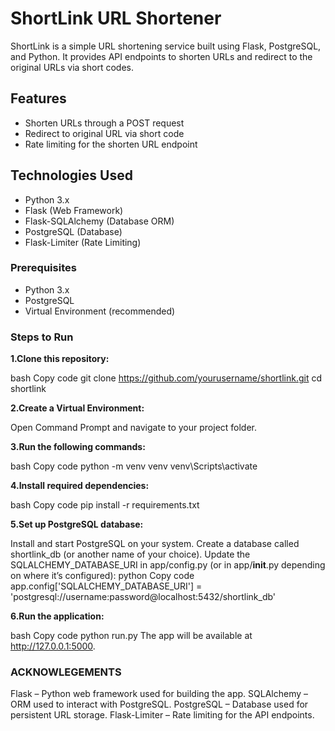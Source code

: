 # ShortLink URL Shortener

ShortLink is a simple URL shortening service built using Flask, PostgreSQL, and Python. It provides API endpoints to shorten URLs and redirect to the original URLs via short codes.

## Features
- Shorten URLs through a POST request
- Redirect to original URL via short code
- Rate limiting for the shorten URL endpoint

## Technologies Used
- Python 3.x
- Flask (Web Framework)
- Flask-SQLAlchemy (Database ORM)
- PostgreSQL (Database)
- Flask-Limiter (Rate Limiting)

### Prerequisites
- Python 3.x
- PostgreSQL
- Virtual Environment (recommended)

### Steps to Run

**1.Clone this repository:**

bash
Copy code
git clone https://github.com/yourusername/shortlink.git
cd shortlink

**2.Create a Virtual Environment:**

Open Command Prompt and navigate to your project folder.

**3.Run the following commands:**

bash
Copy code
python -m venv venv
venv\Scripts\activate

**4.Install required dependencies:**

bash
Copy code
pip install -r requirements.txt

**5.Set up PostgreSQL database:**

Install and start PostgreSQL on your system.
Create a database called shortlink_db (or another name of your choice).
Update the SQLALCHEMY_DATABASE_URI in app/config.py (or in app/__init__.py depending on where it’s configured):
python
Copy code
app.config['SQLALCHEMY_DATABASE_URI'] = 'postgresql://username:password@localhost:5432/shortlink_db'

**6.Run the application:**

bash
Copy code
python run.py
The app will be available at http://127.0.0.1:5000.

### ACKNOWLEGEMENTS

Flask – Python web framework used for building the app.
SQLAlchemy – ORM used to interact with PostgreSQL.
PostgreSQL – Database used for persistent URL storage.
Flask-Limiter – Rate limiting for the API endpoints.